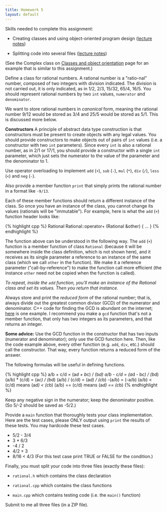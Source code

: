 ```yaml
---
title: Homework 5
layout: default
---
```



Skills needed to complete this assignment:

  - Creating classes and using object-oriented program design
    ([lecture notes](/cse2122/lecture/classes-and-object-orientation.html))

  - Splitting code into several files
    ([lecture notes](/cse2122/lecture/splitting-code.html))

(See the Complex class on [Classes and object orientation](/cse2122/lecture/class-example.html) 
page for an example that is similar to this assignment.)


Define a class for rational numbers. A rational number is a
"ratio-nal" number, composed of two integers with division
indicated. The division is not carried out, it is only indicated, as
in 1/2, 2/3, 15/32, 65/4, 16/5. You should represent rational numbers
by two `int` values, `numerator` and `denominator`.

We want to store rational numbers in *canonical* form, meaning the
rational number 9/12 would be stored as 3/4 and 25/5 would be stored
as 5/1. This is discussed more below.

**Constructors**
A principle of abstract data type construction is that constructors
must be present to create objects with any legal values. You should
provide constructors to make objects out of pairs of `int` values
(i.e. a constructor with two `int` parameters). Since every `int` is
also a rational number, as in 2/1 or 17/1, you should provide a
constructor with a single `int` parameter, which just sets the
numerator to the value of the parameter and the denominator to 1.

Use operator overloading to implement `add` (`+`), `sub` (`-`), `mul` (`*`), `div` (`/`), `less` (`<`) and `neg` (`-`). 

Also provide a member function `print` that simply prints the rational
number in a format like `-9/13`.

Each of these member functions should return a different instance of
the class. So once you have an instance of the class, you cannot
change its values (rationals will be "immutable"). For example, here
is what the `add` (`+`) function header looks like:

{% highlight cpp %}
Rational Rational::operator+ (Rational &other)
{
    ...
}
{% endhighlight %}

The function above can be understood in the following way. The `add` (`+`)
function is a member function of class `Rational` (because it will be
somewhere inside the class definition, which is not shown here), and
it receives as its single parameter a reference to an instance of the
same class (which we call `other` in the function). We make it a
reference parameter ("call-by-reference") to make the function call
more efficient (the instance `other` need not be copied when the
function is called).

*To repeat, inside the `add` function, you'll make an instance of the
Rational class and set its values. Then you return that instance.*

Always store and print the *reduced form* of the rational number; that
is, always divide out the greatest common divisor (GCD) of the
numerator and denominator. C++ code for finding the GCD is abundant on
the internet;
[here](http://www.aivosto.com/visustin/sample/gcd-c.html) is one
example. I recommend you make a `gcd` function that's not a member
function, that only has two integers as its parameters, and that
returns an integer.

**Some advice:** Use the GCD function in the constructor that has two
inputs (numerator and denominator); only use the GCD function
here. Then, like the code example above, every other function
(e.g. `add`, `div`, etc.) should call the constructor. That way, every
function returns a reduced form of the answer.



The following formulas will be useful in defining functions.

{% highlight cpp %}
a/b + c/d = (a*d + b*c) / (b*d)
a/b - c/d = (a*d - b*c) / (b*d)
(a/b) * (c/d) = (a*c) / (b*d)
(a/b) / (c/d) = (a*d) / (c*b)
-(a/b) = (-a/b)
(a/b) < (c/d) means (a*d) < (c*b)
(a/b) == (c/d) means (a*d) == (c*b)
{% endhighlight %}

Keep any negative sign in the numerator; keep the denominator
positive. (So 5/-2 should be saved as -5/2.)

Provide a `main` function that thoroughly tests your class
implementation. Here are the test cases, please ONLY output using `print` the results of these tests.
You may hardcode these test cases.

- 5/2 - 3/4
- 3 * 6/3
- -4 / 2
- 4/2 + 3
- 8/16 < 4/3 (For this test case print TRUE or FALSE for the condition.)



Finally, you must split your code into three files (exactly these
files):

  - `rational.h` which contains the class declaration

  - `rational.cpp` which contains the class functions

  - `main.cpp` which contains testing code (i.e. the `main()`
    function)

Submit to me all three files (in a ZIP file).
